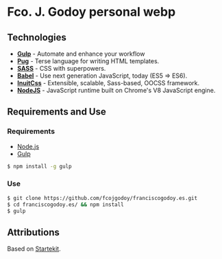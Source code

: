 # Fco. J. Godoy personal webp

## Technologies

- [**Gulp**](http://gulpjs.com) - Automate and enhance your workflow
- [**Pug**](https://pugjs.org) - Terse language for writing HTML templates.
- [**SASS**](http://sass-lang.com) - CSS with superpowers.
- [**Babel**](https://babeljs.io) - Use next generation JavaScript, today (ES5 => ES6).
- [**InuitCss**](http://inuitcss.com) - Extensible, scalable, Sass-based, OOCSS framework.
- [**NodeJS**](https://nodejs.org) - JavaScript runtime built on Chrome's V8 JavaScript engine.

## Requirements and Use

### Requirements

- [Node.js](https://nodejs.org/en/)
- [Gulp](http://gulpjs.com)

```bash
$ npm install -g gulp
```

### Use

```bash
$ git clone https://github.com/fcojgodoy/franciscogodoy.es.git
$ cd franciscogodoy.es/ && npm install
$ gulp
```

## Attributions

Based on [Startekit](https://github.com/carloscuesta/starterkit).
